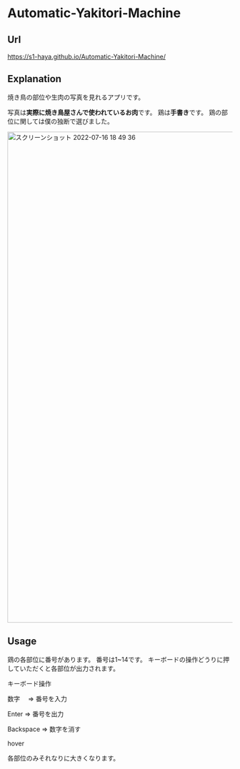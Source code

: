# Automatic-Yakitori-Machine


## Url

https://s1-haya.github.io/Automatic-Yakitori-Machine/


## Explanation
焼き鳥の部位や生肉の写真を見れるアプリです。

写真は**実際に焼き鳥屋さんで使われているお肉**です。
鶏は**手書き**です。
鶏の部位に関しては僕の独断で選びました。


<img width="1100" alt="スクリーンショット 2022-07-16 18 49 36" src="https://user-images.githubusercontent.com/103574382/179349967-a61b595a-cf46-4b99-9ee7-019075cfaa97.png">

## Usage
鶏の各部位に番号があります。
番号は1~14です。
キーボードの操作どうりに押していただくと各部位が出力されます。


キーボード操作

数字　
=> 番号を入力

Enter 
=> 番号を出力

Backspace 
=> 数字を消す



hover

各部位のみそれなりに大きくなります。




